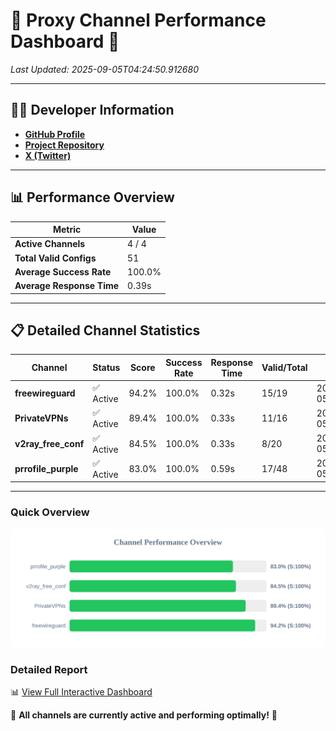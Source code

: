 # 🌟 Proxy Channel Performance Dashboard 🌟

_Last Updated: 2025-09-05T04:24:50.912680_

---

## 👩‍💻 Developer Information

- **[GitHub Profile](https://github.com/4n0nymou3)**  
- **[Project Repository](https://github.com/4n0nymou3/multi-proxy-config-fetcher)**  
- **[X (Twitter)](https://x.com/4n0nymou3)**  

---

## 📊 Performance Overview

| Metric                | Value       |
|-----------------------|-------------|
| **Active Channels**   | 4 / 4       |
| **Total Valid Configs** | 51          |
| **Average Success Rate** | 100.0%      |
| **Average Response Time** | 0.39s       |

---

## 📋 Detailed Channel Statistics

| Channel          | Status     | Score  | Success Rate | Response Time | Valid/Total | Last Success               |
|------------------|------------|--------|--------------|---------------|-------------|----------------------------|
| **freewireguard**  | ✅ Active  | 94.2%  | 100.0% | 0.32s         | 15/19       | 2025-09-05T04:24:50.910879 |
| **PrivateVPNs**  | ✅ Active  | 89.4%  | 100.0% | 0.33s         | 11/16       | 2025-09-05T04:24:50.560709 |
| **v2ray_free_conf**  | ✅ Active  | 84.5%  | 100.0% | 0.33s         | 8/20       | 2025-09-05T04:24:50.198375 |
| **prrofile_purple**  | ✅ Active  | 83.0%  | 100.0% | 0.59s         | 17/48       | 2025-09-05T04:24:49.821657 |

---

### Quick Overview
<div align="center">
  <a href="https://raw.githubusercontent.com/nullluser/NullRepo/refs/heads/main/assets/channel_stats_chart.svg">
    <img src="https://raw.githubusercontent.com/nullluser/NullRepo/refs/heads/main/assets/channel_stats_chart.svg" alt="Source Performance Statistics" width="800">
  </a>
</div>

### Detailed Report
📊 [View Full Interactive Dashboard](https://htmlpreview.github.io/?https://github.com/nullluser/NullRepo/blob/main/assets/performance_report.html)

🎉 **All channels are currently active and performing optimally!** 🎉
